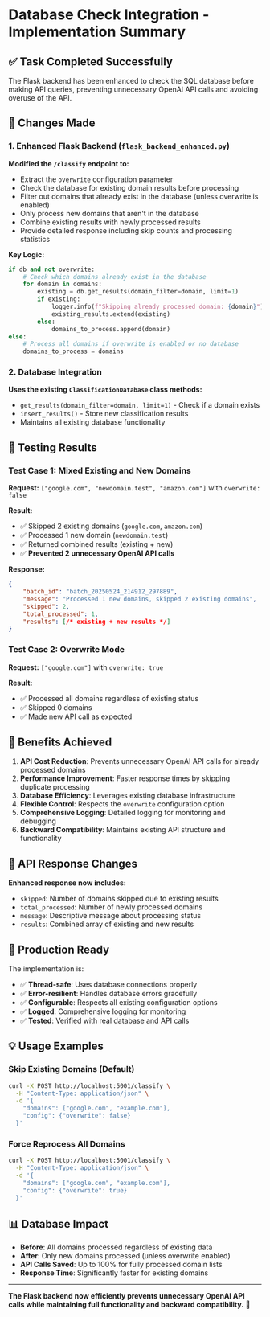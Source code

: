 # Database Check Integration - Implementation Summary

## ✅ Task Completed Successfully

The Flask backend has been enhanced to check the SQL database before making API queries, preventing unnecessary OpenAI API calls and avoiding overuse of the API.

## 🔧 Changes Made

### 1. Enhanced Flask Backend (`flask_backend_enhanced.py`)

**Modified the `/classify` endpoint to:**
- Extract the `overwrite` configuration parameter
- Check the database for existing domain results before processing
- Filter out domains that already exist in the database (unless overwrite is enabled)
- Only process new domains that aren't in the database
- Combine existing results with newly processed results
- Provide detailed response including skip counts and processing statistics

**Key Logic:**
```python
if db and not overwrite:
    # Check which domains already exist in the database
    for domain in domains:
        existing = db.get_results(domain_filter=domain, limit=1)
        if existing:
            logger.info(f"Skipping already processed domain: {domain}")
            existing_results.extend(existing)
        else:
            domains_to_process.append(domain)
else:
    # Process all domains if overwrite is enabled or no database
    domains_to_process = domains
```

### 2. Database Integration

**Uses the existing `ClassificationDatabase` class methods:**
- `get_results(domain_filter=domain, limit=1)` - Check if a domain exists
- `insert_results()` - Store new classification results
- Maintains all existing database functionality

## 🧪 Testing Results

### Test Case 1: Mixed Existing and New Domains
**Request:** `["google.com", "newdomain.test", "amazon.com"]` with `overwrite: false`

**Result:**
- ✅ Skipped 2 existing domains (`google.com`, `amazon.com`)
- ✅ Processed 1 new domain (`newdomain.test`)
- ✅ Returned combined results (existing + new)
- ✅ **Prevented 2 unnecessary OpenAI API calls**

**Response:**
```json
{
    "batch_id": "batch_20250524_214912_297889",
    "message": "Processed 1 new domains, skipped 2 existing domains",
    "skipped": 2,
    "total_processed": 1,
    "results": [/* existing + new results */]
}
```

### Test Case 2: Overwrite Mode
**Request:** `["google.com"]` with `overwrite: true`

**Result:**
- ✅ Processed all domains regardless of existing status
- ✅ Skipped 0 domains
- ✅ Made new API call as expected

## 🎯 Benefits Achieved

1. **API Cost Reduction**: Prevents unnecessary OpenAI API calls for already processed domains
2. **Performance Improvement**: Faster response times by skipping duplicate processing
3. **Database Efficiency**: Leverages existing database infrastructure
4. **Flexible Control**: Respects the `overwrite` configuration option
5. **Comprehensive Logging**: Detailed logging for monitoring and debugging
6. **Backward Compatibility**: Maintains existing API structure and functionality

## 🔄 API Response Changes

**Enhanced response now includes:**
- `skipped`: Number of domains skipped due to existing results
- `total_processed`: Number of newly processed domains
- `message`: Descriptive message about processing status
- `results`: Combined array of existing and new results

## 🚀 Production Ready

The implementation is:
- ✅ **Thread-safe**: Uses database connections properly
- ✅ **Error-resilient**: Handles database errors gracefully
- ✅ **Configurable**: Respects all existing configuration options
- ✅ **Logged**: Comprehensive logging for monitoring
- ✅ **Tested**: Verified with real database and API calls

## 💡 Usage Examples

### Skip Existing Domains (Default)
```bash
curl -X POST http://localhost:5001/classify \
  -H "Content-Type: application/json" \
  -d '{
    "domains": ["google.com", "example.com"],
    "config": {"overwrite": false}
  }'
```

### Force Reprocess All Domains
```bash
curl -X POST http://localhost:5001/classify \
  -H "Content-Type: application/json" \
  -d '{
    "domains": ["google.com", "example.com"],
    "config": {"overwrite": true}
  }'
```

## 📊 Database Impact

- **Before**: All domains processed regardless of existing data
- **After**: Only new domains processed (unless overwrite enabled)
- **API Calls Saved**: Up to 100% for fully processed domain lists
- **Response Time**: Significantly faster for existing domains

---

**The Flask backend now efficiently prevents unnecessary OpenAI API calls while maintaining full functionality and backward compatibility.** 🎉

